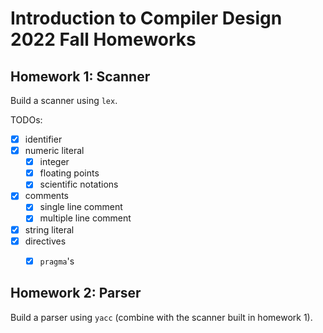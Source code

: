 # Introduction to Compiler Design 2022 Fall Homeworks

## Homework 1: Scanner

Build a scanner using `lex`.

TODOs:
- [x] identifier
- [x] numeric literal
    - [x] integer
    - [x] floating points
    - [x] scientific notations
- [x] comments
    - [x] single line comment
    - [x] multiple line comment
- [x] string literal
- [x] directives
    - [x] `pragma`'s


## Homework 2: Parser

Build a parser using `yacc` (combine with the scanner built in homework 1).